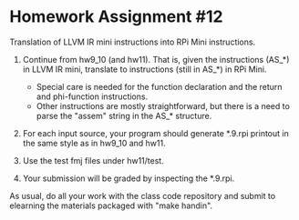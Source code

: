# Homework Assignment #12

Translation of LLVM IR mini instructions into RPi Mini instructions.

1. Continue from hw9_10 (and hw11). That is, given the instructions (AS\_\*) in LLVM IR mini, translate to instructions (still in AS\_\*) in RPi Mini.
    * Special care is needed for the function declaration and the return and phi-function instructions. 
	*  Other instructions are mostly straightforward, but there is a need to parse the "assem" string in the AS_* structure.
2. For each input source, your program should generate *.9.rpi printout in the same style as in hw9_10 and hw11.

3. Use the test fmj files under hw11/test.

4. Your submission will be graded by inspecting the \*.9.rpi.

As usual, do all your work with the class code repository and submit to elearning the materials packaged with "make handin".